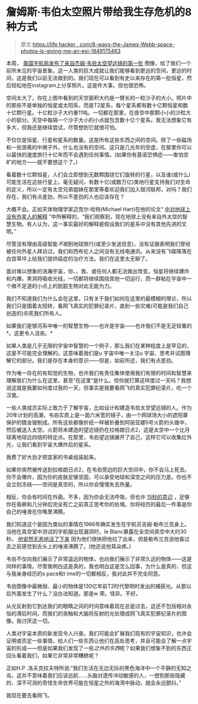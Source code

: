 # 詹姆斯·韦伯太空照片带给我生存危机的8种方式

> 原文:[https://life hacker . com/8-ways-the-James-Webb-space-photos-is-giving-me-an-exi-1849175463](https://lifehacker.com/8-ways-the-james-webb-space-photos-are-giving-me-an-exi-1849175463)

本周， [美国宇航局发布了来自杰姆·韦伯太空望远镜的第一批](https://www.nasa.gov/webbfirstimages) 图像，给了我们一个前所未见的宇宙景象。这一人类的巨大成就让我们能够看到更远的空间，更远的时间，这是我们以前无法做到的。我们现在可以看到有史以来存在的第一批恒星，然后轻松地在instagram上分享照片。这是件大事。但也很恐怖。

空间太大了。你在上图中看到的天空面积大约是一臂长的一粒沙子的大小。照片中的那些不是单独的恒星或太阳系，而是T2星系，每个星系都有数十亿颗恒星和数十亿颗行星。十亿粒沙子大约重11吨。一切都在那里，在夜空中那颗小小的沙粒大小的部分。天空中每隔一个沙子大小的小点就包含数十亿个星系。我无法想象它有多大，但我还是继续尝试，尽管想到它就很可怕。

不仅仅是恒星、行星和星系的数量。这是所有这些东西之间的空间。除了一些磁场和一些游离的中微子外，什么也没有的空间。这只是几光年的空虚，在那里你可以以最快的速度旅行十亿年而不会遇到任何事情。(如果你有基诺恐惧症——害怕空旷的地方——就不要想这个了。)

看着数十亿颗恒星，人们会立即想到无数颗围绕它们旋转的行星，以及谁(或什么)可能生活在这些行星上。毫无疑问，有数十亿(或数万亿)类地行星支持我们对生命的定义，所以一定有太空兄弟姐妹在那里等着欢迎我们加入银河联邦，对吗？我们存在，我们有点差劲，所以不差劲的人也应该存在？

大概不会。正如天体物理学家迈克尔·哈特(Michael Hart)在他的论文“ [中对地球上没有外星人的解释](https://adsabs.harvard.edu/full/1975QJRAS..16..128H) ”中所解释的，“我们观察到，现在地球上没有来自外太空的智慧生物。有人认为，这一事实最好的解释是假设我们的星系中没有其他先进的文明。”

尽管没有理由高级智能*不能*到地球旅行(或至少发送信息)，没有证据表明我们曾经被任何外星人拜访过。我们和西布伦人之间没有无线电通讯。从来没有飞碟降落在白宫草坪上给我们提供癌症的治疗方法。我们在这里太无聊了。

面对难以想象的浩瀚宇宙，你、、我、或任何人都无法做出改变。恒星将继续爆炸和内爆，黑洞将吸收光线，一切都将继续围绕其他一切运行，而一群粘在宇宙中一个微不足道的小点上的肮脏生物对此无能为力。

我们不知道我们为什么会在这里，只有关于我们如何在这里的最模糊的理论，所以我们只是围着太阳转，看网飞真实的犯罪纪录片，直到一些灾难(可能是我们自己创造的)杀死我们所有人。

如果我们是银河系中唯一的智慧生物——也许是宇宙——也许我们不是无足轻重的*。这更令人沮丧。*

如果人类是几乎无限的宇宙中智慧的一个例子，那么我们在某种程度上是罕见的，这是不可能完全理解的。这意味着我们是u 宇宙中唯一关注u 宇宙、思考并试图理解它的部分。我们是存在本身的意识——但是，如前所述，我们有点差劲。

作为唯一存在的有知觉的生物，也许我们有责任集体使用我们有限的时间和智慧来理解我们为什么在这里，甚至“在这里”是什么。但你就打算这样度过一天吗？我想说这就是我要如何度过我的一天，但事实是我要看网飞的真实犯罪纪录片，吃一个汉堡。

一些人类成员实际上致力于了解宇宙，比如设计和建造韦伯太空望远镜的人。作为20年计划的高潮，韦伯实质上是一面六米宽的镜子，由一个网球场大小的遮阳罩保护的镀金铍制成。所有这些都像折纸一样被折叠到阿丽亚娜5号火箭的头锥中，然后被送入太空。火箭将未建造的望远镜扔在拉格朗日点2，这是太空中一个比月球离地球远四倍的特定点。在那里，韦伯望远镜展开了自己，这样它可以收集红外光，让我们看到宇宙大爆炸后的星系。

我费了好大劲才把宜家的书桌组装起来。

如果你突然被传送到拉格朗日点2，在韦伯旁边的巨大空间中，你不会马上死去。你不会爆炸，因为你的皮肤足够坚固，可以承受地球和深空之间的压力差。你也不会立刻冻结——空间是真空的，所以你会慢慢失去热量。

相反，你会有时间在外面。不多，因为你会无法呼吸，但也许 [15秒的意识](https://www.sciencefocus.com/space/what-would-happen-if-you-were-in-space-without-a-spacesuit/) ，足够你在昏厥和几分钟后完全死亡之前真正思考你的处境。你将经历的最后一件事是你自己的唾液在你嘴里沸腾。

我们知道这个是因为类似的事情在1966年确实发生在宇航员吉姆·勒布兰克身上。当他在真空室中测试的宇航服出现漏洞时，le Blanc暴露在全空间真空中大约30秒。 [他安然无恙地活了下来](https://www.youtube.com/watch?v=KO8L9tKR4CY) 因为他们很快把他拉了出来，但是勒布兰克说他昏过去之前感觉到舌头上的唾液沸腾了。(他还说他耳朵疼。)

韦伯不仅向我们展示了非常遥远的物体，也向我们展示了非常久远的物体——这是同样的事情。尽管我明白这是真的，我也明白这是怎么回事，为什么是真的，但这与我亲身经历的s pace和t ime的一切都相反，我对此并不完全同意。

韦伯图像中最微弱、最小的物体是130亿年前T2时代黎明时发出的捕获光。从那以后外面发生了什么？没办法知道。那是w 荣。怪异。不好。

从光反射到它到达我们的眼睛之间的时间意味着现在总是过去，这还不包括相对永恒的滞后时间，而我们的突触和大脑将反射的光处理成网飞真实犯罪纪录片的图像。我讨厌这一切。

人类对宇宙本质的新发现令人兴奋。我们可能会扩展我们现有的宇宙知识，也许会证明或否定一些事情，给人们一些东西让他们在高处思考，并且可能会了解一点宇宙的形成——但是如果我们发现了一些*之外的东西*呢？如果我们想象不到的东西正回头看着我们，如果它非常非常糟糕呢？

正如H.P .洛夫克拉夫特所说:“我们生活在无边无际的黑色海洋中一个平静的无知之岛，这并不意味着我们应该远航……头脑对遗传冲动敏感的人，一想到那些隐藏的、深不可测的奇怪生命世界可能在恒星之外的海湾中脉动，就会永远颤抖。”

我现在要去看网飞。